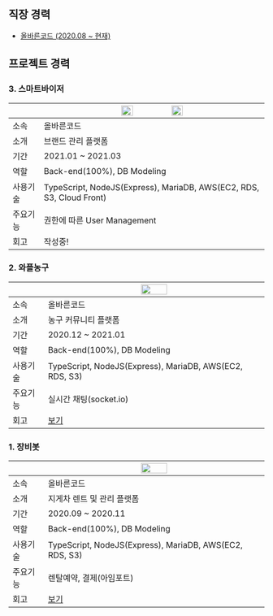 


## 직장 경력  
* <a href="https://www.rightcode.co.kr">올바른코드 (2020.08 ~ 현재)</a>  
  
## 프로젝트 경력  

  ### 3. 스마트바이저 
||<img src="https://user-images.githubusercontent.com/61001656/110558731-5a913a80-8186-11eb-8dc1-02953ff4a544.png" width="23%" align="center"><img src="https://user-images.githubusercontent.com/61001656/110558788-71d02800-8186-11eb-8966-3b10a01c42e3.png" width="23%" align="center">|
|----|----| 
|소속|올바른코드|
|소개|브랜드 관리 플랫폼|
|기간|2021.01 ~ 2021.03 |
|역할|Back-end(100%), DB Modeling |
|사용기술|TypeScript, NodeJS(Express), MariaDB, AWS(EC2, RDS, S3, Cloud Front) |
|주요기능|권한에 따른 User Management|
|회고|작성중!|

  ### 2. 와플농구 
||<img src="https://user-images.githubusercontent.com/61001656/103435636-c8842780-4c54-11eb-8eaa-b8c1c8f2e786.png" width="35%" align="center">|
|----|----| 
|소속|올바른코드|
|소개|농구 커뮤니티 플랫폼  |
|기간|2020.12 ~ 2021.01 |
|역할|Back-end(100%), DB Modeling |
|사용기술|TypeScript, NodeJS(Express), MariaDB, AWS(EC2, RDS, S3) |
|주요기능|실시간 채팅(socket.io)|
|회고|<a href="https://beoum.github.io/%EA%B0%9C%EB%B0%9C%ED%9A%8C%EA%B3%A0/%EC%8B%A0%EC%9E%85%EA%B0%9C%EB%B0%9C%EC%9E%90%EC%9D%98-%EB%91%90%EB%B2%88%EC%A7%B8-%ED%94%84%EB%A1%9C%EC%A0%9D%ED%8A%B8-%ED%9B%84%EA%B8%B0/">보기</a>|

### 1. 장비봇 
||<img src="https://user-images.githubusercontent.com/61001656/99264045-5487ee80-2863-11eb-85a9-cdff6c764c98.png" width="35%" align="center">|
|----|----| 
|소속|올바른코드|
|소개|지게차 렌트 및 관리 플랫폼  |
|기간|2020.09 ~ 2020.11 |
|역할|Back-end(100%), DB Modeling |
|사용기술|TypeScript, NodeJS(Express), MariaDB, AWS(EC2, RDS, S3) |
|주요기능|렌탈예약, 결제(아임포트)|
|회고|<a href="https://beoum.github.io/%EA%B0%9C%EB%B0%9C%ED%9A%8C%EA%B3%A0/%EC%8B%A0%EC%9E%85%EA%B0%9C%EB%B0%9C%EC%9E%90%EC%9D%98-%EC%B2%AB%EB%B2%88%EC%A7%B8-%ED%94%84%EB%A1%9C%EC%A0%9D%ED%8A%B8-%ED%9B%84%EA%B8%B0/">보기</a>|
